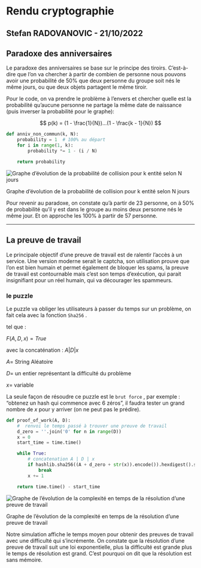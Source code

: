 # Rendu cryptographie

## Stefan RADOVANOVIC - 21/10/2022

## Paradoxe des anniversaires

Le paradoxe des anniversaires se base sur le principe des tiroirs. C’est-à-dire que l’on va chercher à partir de combien de personne nous pouvons avoir une probabilité de 50% que deux personne du groupe soit nés le même jours, ou que deux objets partagent le même tiroir.

Pour le code, on va prendre le problème à l’envers et chercher quelle est la probabilité qu’aucune personne ne partage la même date de naissance (puis inverser la probabilité pour le graphe):

$$
p(k) = (1 - \frac{1}{N})...(1 - \frac{k - 1}{N})
$$

```python
def anniv_non_commun(k, N):
    probability = 1  # 100% au départ
    for i in range(1, k):
        probability *= 1 - (i / N)

    return probability
```

![Graphe d’évolution de la probabilité de collision pour k entité selon N jours](https://github.com/StefanRdvic/krypto/blob/master/myplot2.png)

Graphe d’évolution de la probabilité de collision pour k entité selon N jours

Pour revenir au paradoxe, on constate qu’à partir de 23 personne, on à 50% de probabilité qu’il y est dans le groupe au moins deux personne nés le même jour. Et on approche les 100% à partir de 57 personne.

---

## La preuve de travail

Le principale objectif d’une preuve de travail est de ralentir l’accès à un service.  Une version moderne serait le captcha, son utilisation prouve que l’on est bien humain et permet également de bloquer les spams, la preuve de travail est contournable mais c’est son temps d’exécution, qui parait insignifiant pour un réel humain, qui va décourager les spammeurs. 

### le puzzle

Le puzzle va obliger les utilisateurs à passer du temps sur un problème, on fait cela avec la fonction `Sha256` .

tel que :

$F(A, D, x) = True$

avec la concaténation : $A | D | x$

$A =$  String Aléatoire

$D =$ un entier représentant la difficulté du problème

$x =$  variable

La seule façon de résoudre ce puzzle est le `brut force` , par exemple : “obtenez un hash qui commence avec 6 zéros”, il faudra tester un grand nombre de $x$ pour y arriver (on ne peut pas le prédire).

```python
def proof_of_work(A, D):
    #  renvoi le temps passé à trouver une preuve de travail
    d_zero = ''.join('0' for n in range(D))
    x = 0
    start_time = time.time()

    while True:
        # concatenation A | D | x
        if hashlib.sha256((A + d_zero + str(x)).encode()).hexdigest().startswith(d_zero):
            break
        x += 1

    return time.time() - start_time
```

![Graphe de l’évolution de la complexité en temps de la résolution d’une preuve de travail](https://github.com/StefanRdvic/krypto/blob/master/myplot.png)

Graphe de l’évolution de la complexité en temps de la résolution d’une preuve de travail

Notre simulation affiche le temps moyen pour obtenir des preuves de travail avec une difficulté qui s’incrémente. On constate que la résolution d’une preuve de travail suit une loi exponentielle, plus la difficulté est grande plus le temps de résolution est grand. C’est pourquoi on dit que la résolution est sans mémoire.
